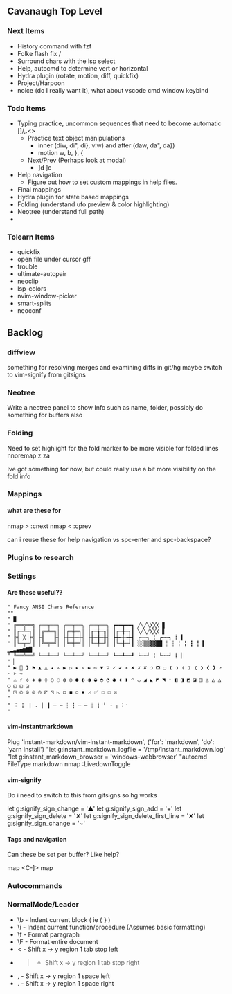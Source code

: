 ## Cavanaugh Top Level

### Next Items

- History command with fzf
- Folke flash fix /
- Surround chars with the lsp select
- Help, autocmd to determine vert or horizontal
- Hydra plugin (rotate, motion, diff, quickfix)
- Project/Harpoon
- noice (do I really want it), what about vscode cmd window keybind

### Todo Items

- Typing practice, uncommon sequences that need to become automatic \[\]/,.\<>
  - Practice text object manipulations
    - inner (diw, di", di}, viw) and after (daw, da", da})
    - motion w, b, }, {
  - Next/Prev (Perhaps look at modal)
    - \]d \]c
- Help navigation
  - Figure out how to set custom mappings in help files.
- Final mappings
- Hydra plugin for state based mappings
- Folding (understand ufo preview & color highlighting)
- Neotree (understand full path)
-

### Tolearn Items

- quickfix
- open file under cursor gff
- trouble
- ultimate-autopair
- neoclip
- lsp-colors
- nvim-window-picker
- smart-splits
- neoconf

## Backlog

### diffview

something for resolving merges and examining diffs in git/hg maybe switch to vim-signify from
gitsigns

### Neotree

Write a neotree panel to show Info such as name, folder, possibly do something for buffers also

### Folding

Need to set highlight for the fold marker to be more visible for folded lines nnoremap
z<space><space> za

Ive got something for now, but could really use a bit more visibility on the fold info

### Mappings

#### what are these for

nmap > :cnext nmap \< :cprev

can i reuse these for help navigation vs spc-enter and spc-backspace?

### Plugins to research

### Settings

#### Are these useful??

```
" Fancy ANSI Chars Reference
""
" ▉
" ╔══╦══╗ ┌──┬──┐ ╭──┬──╮ ╭──┬──╮ ┏━━┳━━┓ ╱╲╱╲╳╳╳ ▊
" ║┌─╨─┐║ │╔═╧═╗│ │╒═╪═╕│ │╓─╁─╖│ ┃┌─╂─┐┃ ╲╱╲╱╳╳╳ ▋
" ╠╡ ╳ ╞╣ ├╢   ╟┤ ├┼─┼─┼┤ ├╫─╂─╫┤ ┣┿╾┼╼┿┫ ┌┄┄┐ ╎ ┏┅┅┓ ┋ ▌
" ║└─╥─┘║ │╚═╤═╝│ │╘═╪═╛│ │╙─╀─╜│ ┃└─╂─┘┃ ░░▒▒▓▓██ ┊ ┆ ╎ ╏ ┇ ┋ ▍ ▁▂▃▄▅▆▇█
" ╚══╩══╝ └──┴──┘ ╰──┴──╯ ╰──┴──╯ ┗━━┻━━┛ └╌╌┘ ╎ ┗╍╍┛ ┋ ▎
" ▏
" ▶  ❱ ⚑ ▲ △ ▴ ▵ ▶ ▷ ▸ ▹ ► ▻ ▼ ▽ ✓ ✔ ✕ ✖ ✗ ✘ ❍ ❎ ❏ ❪ ❫ ❬ ❭ ❮ ❯ ❰ ❱ ➢ ➣ ➤ ➥
" ⚠ ⚡ ◇ ◈ ◉ ◊ ○ ◌ ◍ ◎ ● ◐ ◑ ◒ ◓ ◔ ◕ ◖ ◗ ◠ ◡ ◢ ◣ ◤ ◥ ◦ ◧ ◨ ◩ ◪ ◫ ◬ ◭ ◮ ◯ ◰ ◱ ◲
" ◳ ◴ ◵ ◶ ◷ ◸ ◹ ◺ ◻ ◼ ◽ ◾ ◿ ✅ ☐ ☑ ☒
"
" ︙ ⡇ | . │ ┃ ┄ ┅ ┆ ┇ ┈ ┉ ┊ ┋ ╵ ╶ ╷ ⠅⠂
"
```

#### vim-instantmarkdown

Plug 'instant-markdown/vim-instant-markdown', {'for': 'markdown', 'do': 'yarn install'} "let
g:instant_markdown_logfile = '/tmp/instant_markdown.log' "let g:instant_markdown_browser =
'windows-webbrowser' "autocmd FileType markdown nmap <F8> :LivedownToggle<CR>

#### vim-signify

Do i need to switch to this from gitsigns so hg works

let g:signify_sign_change = '▲' let g:signify_sign_add = '+' let g:signify_sign_delete = '✘' let
g:signify_sign_delete_first_line = '✘' let g:signify_sign_change = '~'

#### Tags and navigation

Can these be set per buffer? Like help?

map <Space><Return> \<C-\]> map <Space><BS> <C-T>

### Autocommands

### NormalMode/Leader

- \\b - Indent current block ( ie { } )
- \\i - Indent current function/procedure (Assumes basic formatting)
- \\f - Format paragraph
- \\F - Format entire document
- \< - Shift x -> y region 1 tab stop left
- > - Shift x -> y region 1 tab stop right
- , - Shift x -> y region 1 space left
- . - Shift x -> y region 1 space right
